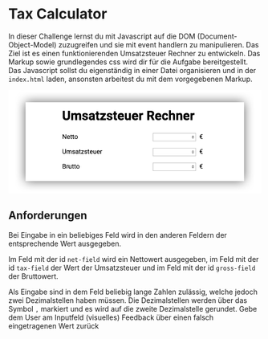 # Tax Calculator

In dieser Challenge lernst du mit Javascript auf die DOM (Document-Object-Model) zuzugreifen und sie mit event handlern zu manipulieren. Das Ziel ist es einen funktionierenden Umsatzsteuer Rechner zu entwickeln. Das Markup sowie grundlegendes css wird dir für die Aufgabe bereitgestellt. Das Javascript sollst du eigenständig in einer Datei organisieren und in der `index.html` laden, ansonsten arbeitest du mit dem vorgegebenen Markup.

![Umsatzsteuer-Rechner](umsatzsteuer-rechner.png "Umsatzsteuer-Rechner im Browser")

## Anforderungen

Bei Eingabe in ein beliebiges Feld wird in den anderen Feldern der entsprechende Wert ausgegeben.

Im Feld mit der id `net-field` wird ein Nettowert ausgegeben, im Feld mit der id `tax-field` der Wert der Umsatzsteuer und im Feld mit der id `gross-field` der Bruttowert.

Als Eingabe sind in dem Feld beliebig lange Zahlen zulässig, welche jedoch zwei Dezimalstellen haben müssen. Die Dezimalstellen werden über das Symbol `,` markiert und es wird auf die zweite Dezimalstelle gerundet. Gebe dem User am Inputfeld (visuelles) Feedback über einen falsch eingetragenen Wert zurück
